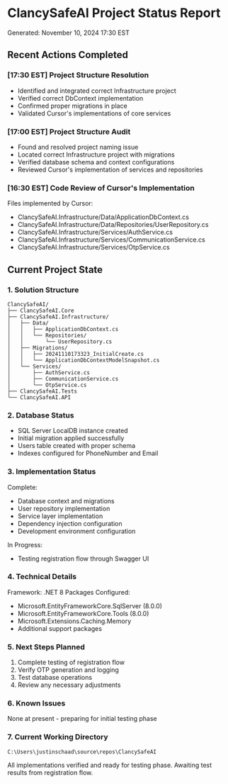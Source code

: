 # ClancySafeAI Project Status Report
Generated: November 10, 2024 17:30 EST

## Recent Actions Completed

### [17:30 EST] Project Structure Resolution
- Identified and integrated correct Infrastructure project
- Verified correct DbContext implementation
- Confirmed proper migrations in place
- Validated Cursor's implementations of core services

### [17:00 EST] Project Structure Audit
- Found and resolved project naming issue
- Located correct Infrastructure project with migrations
- Verified database schema and context configurations
- Reviewed Cursor's implementation of services and repositories

### [16:30 EST] Code Review of Cursor's Implementation
Files implemented by Cursor:
- ClancySafeAI.Infrastructure/Data/ApplicationDbContext.cs
- ClancySafeAI.Infrastructure/Data/Repositories/UserRepository.cs
- ClancySafeAI.Infrastructure/Services/AuthService.cs
- ClancySafeAI.Infrastructure/Services/CommunicationService.cs
- ClancySafeAI.Infrastructure/Services/OtpService.cs

## Current Project State

### 1. Solution Structure
```
ClancySafeAI/
├── ClancySafeAI.Core
├── ClancySafeAI.Infrastructure/
│   ├── Data/
│   │   ├── ApplicationDbContext.cs
│   │   └── Repositories/
│   │       └── UserRepository.cs
│   ├── Migrations/
│   │   ├── 20241110173323_InitialCreate.cs
│   │   └── ApplicationDbContextModelSnapshot.cs
│   └── Services/
│       ├── AuthService.cs
│       ├── CommunicationService.cs
│       └── OtpService.cs
├── ClancySafeAI.Tests
└── ClancySafeAI.API
```

### 2. Database Status
- SQL Server LocalDB instance created
- Initial migration applied successfully
- Users table created with proper schema
- Indexes configured for PhoneNumber and Email

### 3. Implementation Status
Complete:
- Database context and migrations
- User repository implementation
- Service layer implementation
- Dependency injection configuration
- Development environment configuration

In Progress:
- Testing registration flow through Swagger UI

### 4. Technical Details
Framework: .NET 8
Packages Configured:
- Microsoft.EntityFrameworkCore.SqlServer (8.0.0)
- Microsoft.EntityFrameworkCore.Tools (8.0.0)
- Microsoft.Extensions.Caching.Memory
- Additional support packages

### 5. Next Steps Planned
1. Complete testing of registration flow
2. Verify OTP generation and logging
3. Test database operations
4. Review any necessary adjustments

### 6. Known Issues
None at present - preparing for initial testing phase

### 7. Current Working Directory
```
C:\Users\justinschaad\source\repos\ClancySafeAI
```

All implementations verified and ready for testing phase. Awaiting test results from registration flow.